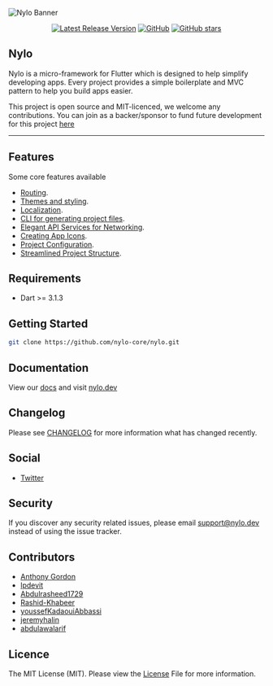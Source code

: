 ![Nylo Banner](https://nylo.dev/images/nylo_logo_header.png)

<p align="center">
  <a href="https://github.com/nylo-core/nylo/releases"><img src="https://img.shields.io/github/v/release/nylo-core/nylo?style=plastic" alt="Latest Release Version"></a>
  <a href="https://github.com/nylo-core/nylo/blob/master/LICENSE"><img alt="GitHub" src="https://img.shields.io/github/license/nylo-core/nylo?style=plastic"></a>
  <a href="#"><img alt="GitHub stars" src="https://img.shields.io/github/stars/nylo-core/nylo?style=plastic"></a>
</p>

## Nylo

Nylo is a micro-framework for Flutter which is designed to help simplify developing apps. Every project provides a simple boilerplate and MVC pattern to help you build apps easier. 

This project is open source and MIT-licenced, we welcome any contributions. You can join as a backer/sponsor to fund future development for this project [here](https://nylo.dev)

---

## Features
Some core features available
* [Routing](https://nylo.dev/docs/5.20.0/router).
* [Themes and styling](https://nylo.dev/docs/5.20.0/themes-and-styling).
* [Localization](https://nylo.dev/docs/5.20.0/localization).
* [CLI for generating project files](https://nylo.dev/docs/5.20.0/metro).
* [Elegant API Services for Networking](https://nylo.dev/docs/5.20.0/networking).
* [Creating App Icons](https://nylo.dev/docs/5.20.0/app-icons).
* [Project Configuration](https://nylo.dev/docs/5.20.0/configuration).
* [Streamlined Project Structure](https://nylo.dev/docs/5.20.0/directory-structure).

## Requirements
* Dart >= 3.1.3

## Getting Started

``` bash
git clone https://github.com/nylo-core/nylo.git
```

## Documentation
View our [docs](https://nylo.dev/docs) and visit [nylo.dev](https://nylo.dev)

## Changelog
Please see [CHANGELOG](https://github.com/nylo-core/framework/blob/5.x/CHANGELOG.md) for more information what has changed recently.

## Social
* [Twitter](https://twitter.com/nylo_dev)

## Security
If you discover any security related issues, please email support@nylo.dev instead of using the issue tracker.

## Contributors
* [Anthony Gordon](https://github.com/agordn52)
* [lpdevit](https://github.com/lpdevit)
* [Abdulrasheed1729](https://github.com/Abdulrasheed1729)
* [Rashid-Khabeer](https://github.com/Rashid-Khabeer)
* [youssefKadaouiAbbassi](https://github.com/youssefKadaouiAbbassi)
* [jeremyhalin](https://github.com/jeremyhalin)
* [abdulawalarif](https://github.com/abdulawalarif)

## Licence

The MIT License (MIT). Please view the [License](https://github.com/nylo-core/nylo/blob/master/licence) File for more information.
